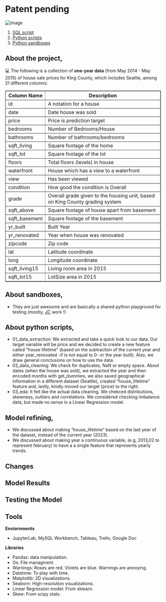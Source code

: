 # Patent pending

![image](https://user-images.githubusercontent.com/90038586/235341348-6b6453f8-239a-4311-b8ad-e137c3549454.png)

1. [SQL script](https://github.com/isi-mube/name-pending/tree/main/04_sql_script)
2. [Python scripts](https://github.com/isi-mube/name-pending/tree/main/03_python_scripts)
3. [Python sandboxes](https://github.com/isi-mube/name-pending/tree/main/05_jc_sandbox)


## About the project,

💻 The following is a collection of **one-year data** (from May 2014 - May 2015) of house sale prices for King County, which includes Seattle, among 21 different columns:    
  
<table border="1">
  <tr>
    <th>Column Name</th>
    <th>Description</th>
  </tr>
  <tr>
    <td>id</td>
    <td>A notation for a house</td>
  </tr>
  <tr>
    <td>date</td>
    <td>Date house was sold</td>
  </tr>
  <tr>
    <td>price</td>
    <td>Price is prediction target</td>
  </tr>
  <tr>
    <td>bedrooms</td>
    <td>Number of Bedrooms/House</td>
  </tr>
  <tr>
    <td>bathrooms</td>
    <td>Number of bathrooms/bedrooms</td>
  </tr>
  <tr>
    <td>sqft_living</td>
    <td>Square footage of the home</td>
  </tr>
  <tr>
    <td>sqft_lot</td>
    <td>Square footage of the lot</td>
  </tr>
  <tr>
    <td>floors</td>
    <td>Total floors (levels) in house</td>
  </tr>
  <tr>
    <td>waterfront</td>
    <td>House which has a view to a waterfront</td>
  </tr>
  <tr>
    <td>view</td>
    <td>Has been viewed</td>
  </tr>
  <tr>
    <td>condition</td>
    <td>How good the condition is Overall</td>
  </tr>
  <tr>
    <td>grade</td>
    <td>Overall grade given to the housing unit, based on King County grading system</td>
  </tr>
  <tr>
    <td>sqft_above</td>
    <td>Square footage of house apart from basement</td>
  </tr>
  <tr>
    <td>sqft_basement</td>
    <td>Square footage of the basement</td>
  </tr>
  <tr>
    <td>yr_built</td>
    <td>Built Year</td>
  </tr>
  <tr>
    <td>yr_renovated</td>
    <td>Year when house was renovated</td>
  </tr>
  <tr>
    <td>zipcode</td>
    <td>Zip code</td>
  </tr>
  <tr>
    <td>lat</td>
    <td>Latitude coordinate</td>
  </tr>
  <tr>
    <td>long</td>
    <td>Longitude coordinate</td>
  </tr>
  <tr>
    <td>sqft_living15</td>
    <td>Living room area in 2015</td>
  </tr>
  <tr>
    <td>sqft_lot15</td>
    <td>LotSize area in 2015</td>
  </tr>
</table>

## About sandboxes,

* They are just awesome and are basically a shared python playground for testing (mostly, [JC](https://github.com/jesus-jpeg) work !)

## About python scripts,

* 01_data_extraction: We extracted and take a quick look to our data. Our target variable will be price and we decided to create a new feature called “house lifetime” (based on the subtraction of the current year and either year_renovated -if is not equal to 0- or the year built). Also, we draw general conclusions on how to use the data.
* 02_data_cleaning: We check for duplicates, NaN or empty space. About dates (when the house was sold), we extracted the year and then encoded months with get_dummies, we also saved geographical information in a different dataset (Seattle), created “house_lifetime” feature and, lastly, kindly moved our target (price) to the right.
* 03_eda: It felt like the actual data cleaning. We chekced distributions, skewness, outliers and correlations. We considered checking imbalance data, but made no sense in a Linear Regression model.

## Model refining,

* We discussed about making “house_lifetime” based on the last year of the dataset, instead of the current year (2023).
* We discussed about making year a continuous variable, (e.g, 2013,02 to represent february) to have a a single feature that represents yearly trends.

## Changes

## Model Results

## Testing the Model

## Tools
**Enviornments**
* JupyterLab, MySQL Workbench, Tableau, Trello, Google Doc

**Libraries**
* Pandas: data manipulation.
* Os: File managment.
* Warnings: Roses are red. Violets are blue. Warnings are annoying.
* Datetime: To play with time.
* Matplotlib: 2D visualizations.
* Seaborn: High-resolution visualizations.
* Linear Regression model: From sklearn.
* Skew: From scipy stats.
